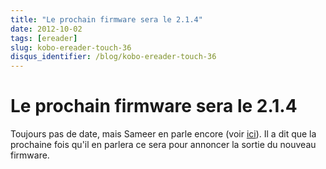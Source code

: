 ```yaml
---
title: "Le prochain firmware sera le 2.1.4"
date: 2012-10-02
tags: [ereader]
slug: kobo-ereader-touch-36
disqus_identifier: /blog/kobo-ereader-touch-36
---
```

# Le prochain firmware sera le 2.1.4

Toujours pas de date, mais Sameer en parle encore (voir [ici](http://www.mobileread.com/forums/showpost.php?p=2243601&postcount=1277)). Il a dit que la prochaine fois qu'il en parlera ce sera pour annoncer la sortie du nouveau firmware.
